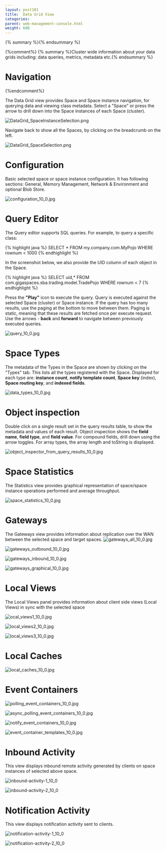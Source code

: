```yaml
---
layout: post101
title:  Data Grid View
categories:
parent: web-management-console.html
weight: 600
---
```


{% summary %}{% endsummary %}

{%comment%}
{% summary %}Cluster wide information about your data grids including: data queries, metrics, metadata etc.{% endsummary %}


# Navigation
{%endcomment%}

The Data Grid view provides Space and Space instance navigation, for querying data and viewing class metadata.
Select a "Space" or press the arrow to drill down into the Space instances of each Space (cluster).

![DataGrid_SpaceInstanceSelection.png](/attachment_files/DataGrid_SpaceInstanceSelection.png)

Navigate back to show all the Spaces, by clicking on the breadcrumb on the left.

![DataGrid_SpaceSelection.png](/attachment_files/DataGrid_SpaceSelection.png)

# Configuration

Basic selected space or space instance configuration. It has following sections: General, Memory Management, Network & Environment and optional Blob Store.

![configuration_10_0.jpg](/attachment_files/configuration_10_0.jpg)


# Query Editor

The Query editor supports SQL queries. For example, to query a specific class:

{% highlight java %}
SELECT * FROM my.company.com.MyPojo WHERE rownum < 1000
{% endhighlight %}

In the screenshot below, we also provide the UID column of each object in the Space.

{% highlight java %}
SELECT uid,* FROM com.gigaspaces.sba.trading.model.TradePojo WHERE rownum < 7
{% endhighlight %}

Press the **"Play"** icon to execute the query. Query is executed against the selected Space (cluster) or Space instance.
If the query has too many results, use the paging at the bottom to move between them. Paging is static, meaning that these results are fetched once per execute request.
Use the arrows - **back** and **forward** to navigate between previously executed queries.

![query_10_0.jpg](/attachment_files/query_10_0.jpg)


# Space Types

The metadata of the Types in the Space are shown by clicking on the "Types" tab. This lists all the types registered with the Space.
Displayed for each type are: **instance count**, **notify template count**, **Space key** (index), **Space routing key**, and **indexed fields**.

![data_types_10_0.jpg](/attachment_files/data_types_10_0.jpg)


# Object inspection

Double click on a single result set in the query results table, to show the metadata and values of each result.
Object inspection shows the **field name**, **field type**, and **field value**. For compound fields, drill down using the arrow toggles.
For array types, the array length and toString is displayed.

![object_inspector_from_query_results_10_0.jpg](/attachment_files/object_inspector_from_query_results_10_0.jpg)


# Space Statistics

The Statistics view provides graphical representation of space/space instance operations performed and average throughput.

![space_statistics_10_0.jpg](/attachment_files/space_statistics_10_0.jpg)


# Gateways

The Gateways view provides information about replication over the WAN between the selected space and target spaces.
![gateways_all_10_0.jpg](/attachment_files/gateways_all_10_0.jpg)

![gateways_outbound_10_0.jpg](/attachment_files/gateways_outbound_10_0.jpg)

![gateways_inbound_10_0.jpg](/attachment_files/gateways_inbound_10_0.jpg)

![gateways_graphical_10_0.jpg](/attachment_files/gateways_graphical_10_0.jpg)


# Local Views

The Local Views panel provides information about client side views (Local Views) in sync with the selected space

![ocal_views1_10_0.jpg](/attachment_files/ocal_views1_10_0.jpg)

![local_views2_10_0.jpg](/attachment_files/local_views2_10_0.jpg)

![local_views3_10_0.jpg](/attachment_files/local_views3_10_0.jpg)


# Local Caches

![local_caches_10_0.jpg](/attachment_files/local_caches_10_0.jpg)


# Event Containers

![polling_event_containers_10_0.jpg](/attachment_files/polling_event_containers_10_0.jpg)

![async_polling_event_containers_10_0.jpg](/attachment_files/async_polling_event_containers_10_0.jpg)

![notify_event_containers_10_0.jpg](/attachment_files/notify_event_containers_10_0.jpg)

![event_container_templates_10_0.jpg](/attachment_files/event_container_templates_10_0.jpg)


# Inbound Activity

This view displays inbound remote activity generated by clients on space instances of selected above space.

![inbound-activity-1_10_0](/attachment_files/inbound-activity-1_10_0.jpg)

![inbound-activity-2_10_0](/attachment_files/inbound-activity-2_10_0.jpg)


# Notification Activity

This view displays notification activity sent to clients.

![notification-activity-1_10_0](/attachment_files/notification-activity-1_10_0.jpg)

![notification-activity-2_10_0](/attachment_files/notification-activity-2_10_0.jpg)




